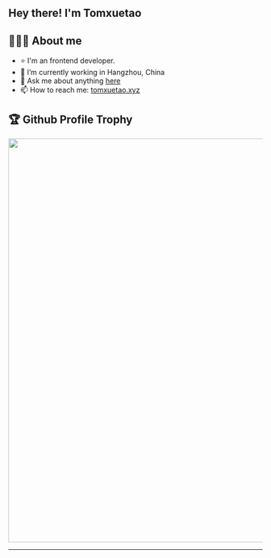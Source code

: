 ## Hey there! I'm Tomxuetao

## 👨🏻‍💻 About me
- ⭐ I'm an frontend developer.
- 🔭 I’m currently working in Hangzhou, China
- 💬 Ask me about anything [here](https://github.com/Tomxuetao/Tomxuetao/issues)
- 📫 How to reach me: [tomxuetao.xyz](https://tomxuetao.xyz)

## 🏆 Github Profile Trophy

<a href="https://github.com/ryo-ma/github-profile-trophy">
  <img width=800 src="https://github-profile-trophy.vercel.app/?username=Tomxuetao&row=1&theme=flat&no-frame=true" alt=""/>
</a>

---
